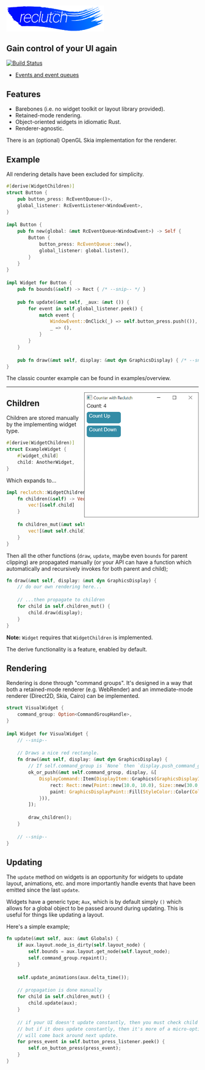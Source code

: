 <p align="left">
    <img src=".media/reclutch.png" width="256px"/>
</p>

## Gain control of your UI again

[![Build Status](https://travis-ci.com/jazzfool/reclutch.svg?branch=master)](https://travis-ci.com/jazzfool/reclutch)

* [Events and event queues](event/README.md)

## Features

- Barebones (i.e. no widget toolkit or layout library provided).
- Retained-mode rendering.
- Object-oriented widgets in idiomatic Rust.
- Renderer-agnostic.

There is an (optional) OpenGL Skia implementation for the renderer.

## Example

All rendering details have been excluded for simplicity.

```rust
#[derive(WidgetChildren)]
struct Button {
    pub button_press: RcEventQueue<()>,
    global_listener: RcEventListener<WindowEvent>,
}

impl Button {
    pub fn new(global: &mut RcEventQueue<WindowEvent>) -> Self {
        Button {
            button_press: RcEventQueue::new(),
            global_listener: global.listen(),
        }
    }
}

impl Widget for Button {
    pub fn bounds(&self) -> Rect { /* --snip-- */ }

    pub fn update(&mut self, _aux: &mut ()) {
        for event in self.global_listener.peek() {
            match event {
                WindowEvent::OnClick(_) => self.button_press.push(()),
                _ => (),
            }
        }
    }

    pub fn draw(&mut self, display: &mut dyn GraphicsDisplay) { /* --snip-- */ }
}
```

The classic counter example can be found in examples/overview.

---

<img align="right" src=".media/screen.png" width="300px"/>

## Children

Children are stored manually by the implementing widget type.

```rust
#[derive(WidgetChildren)]
struct ExampleWidget {
    #[widget_child]
    child: AnotherWidget,
}
```

Which expands to...

```rust
impl reclutch::WidgetChildren for ExampleWidget {
    fn children(&self) -> Vec<&dyn Widget> {
        vec![&self.child]
    }

    fn children_mut(&mut self) -> Vec<&mut dyn Widget> {
        vec![&mut self.child]
    }
}
```

Then all the other functions (`draw`, `update`, maybe even `bounds` for parent clipping) are propagated manually (or your API can have a function which automatically and recursively invokes for both parent and child);

```rust
fn draw(&mut self, display: &mut dyn GraphicsDisplay) {
    // do our own rendering here...

    // ...then propagate to children
    for child in self.children_mut() {
        child.draw(display);
    }
}
```

**Note:** `Widget` requires that `WidgetChildren` is implemented.

The derive functionality is a feature, enabled by default.

## Rendering

Rendering is done through "command groups". It's designed in a way that both a retained-mode renderer (e.g. WebRender) and an immediate-mode renderer (Direct2D, Skia, Cairo) can be implemented.

```rust
struct VisualWidget {
    command_group: Option<CommandGroupHandle>,
}

impl Widget for VisualWidget {
    // --snip--

    // Draws a nice red rectangle.
    fn draw(&mut self, display: &mut dyn GraphicsDisplay) {
        // If self.command_group is `None` then `display.push_command_group` otherwise `display.modify_command_group`.
        ok_or_push(&mut self.command_group, display, &[
            DisplayCommand::Item(DisplayItem::Graphics(GraphicsDisplayItem::Rectangle {
                rect: Rect::new(Point::new(10.0, 10.0), Size::new(30.0, 50.0)),
                paint: GraphicsDisplayPaint::Fill(StyleColor::Color(Color::new(1.0, 0.0, 0.0, 1.0))),
            })),
        ]);

        draw_children();
    }

    // --snip--
}
```

## Updating

The `update` method on widgets is an opportunity for widgets to update layout, animations, etc. and more importantly handle events that have been emitted since the last `update`.

Widgets have a generic type; `Aux`, which is by default simply `()` which allows for a global object to be passed around during updating. This is useful for things like updating a layout.

Here's a simple example;

```rust
fn update(&mut self, aux: &mut Globals) {
    if aux.layout.node_is_dirty(self.layout_node) {
        self.bounds = aux.layout.get_node(self.layout_node);
        self.command_group.repaint();
    }

    self.update_animations(aux.delta_time());

    // propagation is done manually
    for child in self.children_mut() {
        child.update(aux);
    }

    // if your UI doesn't update constantly, then you must check child events *after* propagation,
    // but if it does update constantly, then it's more of a micro-optimization, since any missed events
    // will come back around next update.
    for press_event in self.button_press_listener.peek() {
        self.on_button_press(press_event);
    }
}
```
